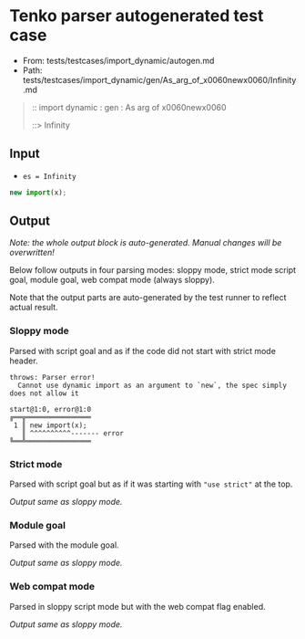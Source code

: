 # Tenko parser autogenerated test case

- From: tests/testcases/import_dynamic/autogen.md
- Path: tests/testcases/import_dynamic/gen/As_arg_of_x0060newx0060/Infinity.md

> :: import dynamic : gen : As arg of x0060newx0060
>
> ::> Infinity

## Input

- `es = Infinity`

`````js
new import(x);
`````

## Output

_Note: the whole output block is auto-generated. Manual changes will be overwritten!_

Below follow outputs in four parsing modes: sloppy mode, strict mode script goal, module goal, web compat mode (always sloppy).

Note that the output parts are auto-generated by the test runner to reflect actual result.

### Sloppy mode

Parsed with script goal and as if the code did not start with strict mode header.

`````
throws: Parser error!
  Cannot use dynamic import as an argument to `new`, the spec simply does not allow it

start@1:0, error@1:0
╔══╦════════════════
 1 ║ new import(x);
   ║ ^^^^^^^^^^------- error
╚══╩════════════════

`````

### Strict mode

Parsed with script goal but as if it was starting with `"use strict"` at the top.

_Output same as sloppy mode._

### Module goal

Parsed with the module goal.

_Output same as sloppy mode._

### Web compat mode

Parsed in sloppy script mode but with the web compat flag enabled.

_Output same as sloppy mode._
